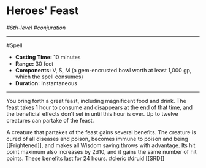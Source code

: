 # Heroes' Feast
*#6th-level #conjuration*
___ 
#Spell
- **Casting Time:** 10 minutes
- **Range:** 30 feet
- **Components:** V, S, M (a gem-encrusted bowl worth at least 1,000 gp, which the spell consumes)
- **Duration:** Instantaneous
---
You bring forth a great feast, including magnificent food and drink. The feast takes 1 hour to consume and disappears at the end of that time, and the beneficial effects don't set in until this hour is over. Up to twelve creatures can partake of the feast.

A creature that partakes of the feast gains several benefits. The creature is cured of all diseases and poison, becomes immune to poison and being [[Frightened]], and makes all Wisdom saving throws with advantage. Its hit point maximum also increases by 2d10, and it gains the same number of hit points. These benefits last for 24 hours.
#cleric
#druid
[[SRD]]